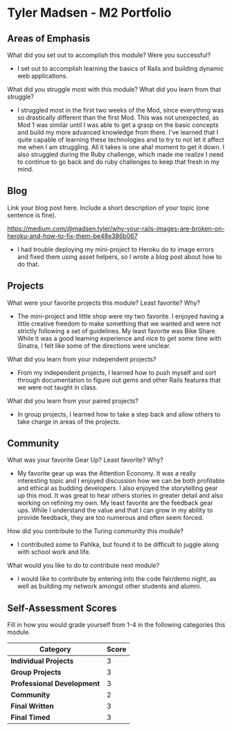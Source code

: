 # Tyler Madsen - M2 Portfolio

## Areas of Emphasis

What did you set out to accomplish this module? Were you successful?

* I set out to accomplish learning the basics of Rails and building dynamic web applications.

What did you struggle most with this module? What did you learn from that struggle?

* I struggled most in the first two weeks of the Mod, since everything was so drastically different than the first Mod. This was not unexpected, as Mod 1 was similar until I was able to get a grasp on the basic concepts and build my more advanced knowledge from there. I've learned that I quite capable of learning these technologies and to try to not let it affect me when I am struggling. All it takes is one aha! moment to get it down. I also struggled during the Ruby challenge, which made me realize I need to continue to go back and do ruby challenges to keep that fresh in my mind.

## Blog

Link your blog post here. Include a short description of your topic (one sentence is fine).

https://medium.com/@madsen.tyler/why-your-rails-images-are-broken-on-heroku-and-how-to-fix-them-be48e386b067

* I had trouble deploying my mini-project to Heroku do to image errors and fixed them using asset helpers, so I wrote a blog post about how to do that.

## Projects

What were your favorite projects this module? Least favorite? Why?

* The mini-project and little shop were my two favorite. I enjoyed having a little creative freedom to make something that we wanted and were not strictly following a set of guidelines. My least favorite was Bike Share. While it was a good learning experience and nice to get some time with Sinatra, I felt like some of the directions were unclear.

What did you learn from your independent projects?

* From my independent projects, I learned how to push myself and sort through documentation to figure out gems and other Rails features that we were not taught in class.

What did you learn from your paired projects?

* In group projects, I learned how to take a step back and allow others to take charge in areas of the projects.

## Community

What was your favorite Gear Up? Least favorite? Why?

* My favorite gear up was the Attention Economy. It was a really interesting topic and I enjoyed discussion how we can be both profitable and ethical as budding developers. I also enjoyed the storytelling gear up this mod. It was great to hear others stories in greater detail and also working on refining my own. My least favorite are the feedback gear ups. While I understand the value and that I can grow in my ability to provide feedback, they are too numerous and often seem forced.

How did you contribute to the Turing community this module?

* I contributed some to Pahlka, but found it to be difficult to juggle along with school work and life.

What would you like to do to contribute next module?

* I would like to contribute by entering into the code fair/demo night, as well as building my network amongst other students and alumni.

## Self-Assessment Scores

Fill in how you would grade yourself from 1-4 in the following categories this module.

| Category                     | Score |
| -----------------------------| ----- |
| **Individual Projects**      |   3   |
| **Group Projects**           |   3   |
| **Professional Development** |   3   |
| **Community**                |   2   |
| **Final Written**            |   3   |
| **Final Timed**              |   3   |
